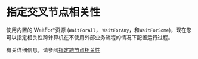 # 指定交叉节点相关性

使用内置的 WaitFor\*资源 (`WaitForAll`， `WaitForAny`，和`WaitForSome`)，现在您可以指定相关性跨计算机在不使用外部业务流程的情况下配置运行过程。 

有关详细信息，请参阅[指定跨节点相关性](https://msdn.microsoft.com/powershell/dsc/crossnodedependencies)